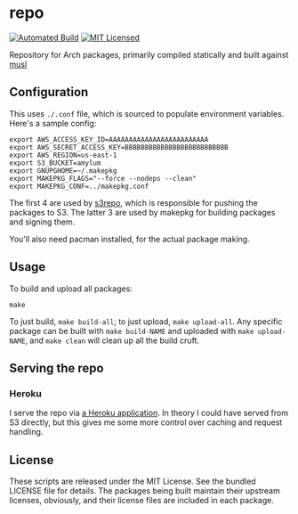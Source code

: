 repo
======

[![Automated Build](http://img.shields.io/badge/automated-build-green.svg)](https://registry.hub.docker.com/u/amylum/repo/)
[![MIT Licensed](https://img.shields.io/badge/license-MIT-green.svg)](https://tldrlegal.com/license/mit-license)

Repository for Arch packages, primarily compiled statically and built against [musl](http://www.musl-libc.org/)

## Configuration

This uses `./.conf` file, which is sourced to populate environment variables. Here's a sample config:

```
export AWS_ACCESS_KEY_ID=AAAAAAAAAAAAAAAAAAAAAAAAA
export AWS_SECRET_ACCESS_KEY=BBBBBBBBBBBBBBBBBBBBBBBBBB
export AWS_REGION=us-east-1
export S3_BUCKET=amylum
export GNUPGHOME=~/.makepkg
export MAKEPKG_FLAGS="--force --nodeps --clean"
export MAKEPKG_CONF=../makepkg.conf
```

The first 4 are used by [s3repo](https://github.com/amylum/s3repo), which is responsible for pushing the packages to S3. The latter 3 are used by makepkg for building packages and signing them.

You'll also need pacman installed, for the actual package making.

## Usage

To build and upload all packages:

```
make
```

To just build, `make build-all`; to just upload, `make upload-all`. Any specific package can be built with `make build-NAME` and uploaded with `make upload-NAME`, and `make clean` will clean up all the build cruft.

## Serving the repo

### Heroku

I serve the repo via [a Heroku application](https://github.com/amylum/server). In theory I could have served from S3 directly, but this gives me some more control over caching and request handling.

## License

These scripts are released under the MIT License. See the bundled LICENSE file for details. The packages being built maintain their upstream licenses, obviously, and their license files are included in each package.

